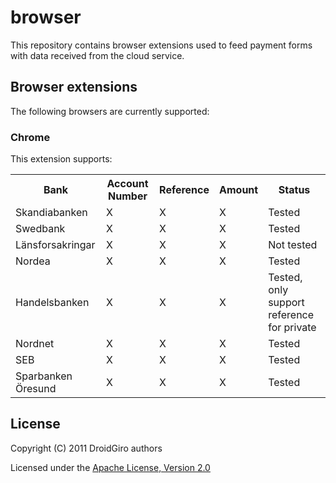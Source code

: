 # browser

This repository contains browser extensions used to feed payment forms with data received from the cloud service.

## Browser extensions

The following browsers are currently supported:

### Chrome
This extension supports:

<table>
    <tr>
        <th>Bank</th>
        <th>Account Number</th>
        <th>Reference</th>
        <th>Amount</th>
        <th>Status</th>
    </tr>
    <tr>
        <td>Skandiabanken</td>
        <td>X</td>
        <td>X</td>
        <td>X</td>
        <td>Tested</td>
    </tr>
    <tr>
        <td>Swedbank</td>
        <td>X</td>
        <td>X</td>
        <td>X</td>
        <td>Tested</td>
    </tr>
    <tr>
        <td>Länsforsakringar</td>
        <td>X</td>
        <td>X</td>
        <td>X</td>
        <td>Not tested</td>
    </tr>
    <tr>
        <td>Nordea</td>
        <td>X</td>
        <td>X</td>
        <td>X</td>
        <td>Tested</td>
    </tr>
    <tr>
        <td>Handelsbanken</td>
        <td>X</td>
        <td>X</td>
        <td>X</td>
        <td>Tested, only support reference for private</td>
    </tr>
    <tr>
        <td>Nordnet</td>
        <td>X</td>
        <td>X</td>
        <td>X</td>
        <td>Tested</td>
    </tr>
    <tr>
        <td>SEB</td>
        <td>X</td>
        <td>X</td>
        <td>X</td>
        <td>Tested</td>
    </tr>
    <tr>
        <td>Sparbanken Öresund</td>
        <td>X</td>
        <td>X</td>
        <td>X</td>
        <td>Tested</td>
    </tr>
</table>

## License
Copyright (C) 2011 DroidGiro authors

Licensed under the [Apache License, Version 2.0](http://www.apache.org/licenses/LICENSE-2.0.html)
